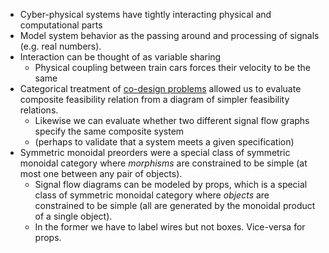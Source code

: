 
- Cyber-physical systems have tightly interacting physical and computational parts
- Model system behavior as the passing around and processing of signals (e.g. real numbers).
- Interaction can be thought of as variable sharing
    - Physical coupling between train cars forces their velocity to be the same
- Categorical treatment of [co-design problems](../4/index.qmd) allowed us to evaluate composite feasibility relation from a diagram of simpler feasibility relations.
    - Likewise we can evaluate whether two different signal flow graphs specify the same composite system
    - (perhaps to validate that a system meets a given specification)
- Symmetric monoidal preorders were a special class of symmetric monoidal 
  category where *morphisms* are constrained to be simple (at most one between 
  any pair of objects).
    - Signal flow diagrams can be modeled by props, which is a special class of 
      symmetric monoidal category where *objects* are constrained to be 
      simple (all are generated by the monoidal product of a single object).
    - In the former we have to label wires but not boxes. Vice-versa for props.


